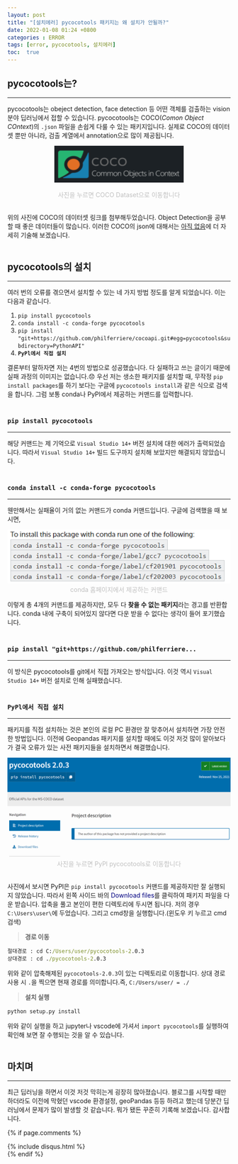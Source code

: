 ```yaml
---
layout: post
title: "[설치에러] pycocotools 패키지는 왜 설치가 안될까?"
date: 2022-01-08 01:24 +0800
categories : ERROR
tags: [error, pycocotools, 설치에러]
toc:  true
---
```


## pycocotools는?
---
pycocotools는 obeject detection, face detection 등 어떤 객체를 검출하는 vision 분야 딥러닝에서 접할 수 있습니다. pycocotools는 COCO(*Comon Object COntext*)의 `.json` 파일을 손쉽게 다룰 수 있는 패키지입니다. 실제로 COCO의 데이터 셋 뿐만 아니라, 검출 계열에서 annotation으로 많이 제공됩니다.
<a style="display: block;text-align: center;" href="https://cocodataset.org/#download">
    <center>
        <img src="https://github.com/chaaaning/chaaaning.github.io/blob/master/images/%EC%84%A4%EC%B9%98%EC%97%90%EB%9F%AC_pycocotools/coco.png?raw=true">
    </center>
</a>
<center>
    <span style="color:silver">
    사진을 누르면 COCO Dataset으로 이동합니다
    </span>
</center>
<br>

위의 사진에 COCO의 데이터셋 링크를 첨부해두었습니다. Object Detection을 공부할 때 좋은 데이터들이 많습니다. 이러한 COCO의 json에 대해서는 [아직 없음]("https://chaaaning.github.io")에 더 자세히 기술해 보겠습니다.
<br><br>

## pycocotools의 설치
---
여러 번의 오류를 겪으면서 설치할 수 있는 네 가지 방법 정도를 알게 되었습니다. 이는 다음과 같습니다.

1. `pip install pycocotools`
2. `conda install -c conda-forge pycocotools`
3. `pip install "git+https://github.com/philferriere/cocoapi.git#egg=pycocotools&subdirectory=PythonAPI"`
4. **`PyPl에서 직접 설치`**

결론부터 말하자면 저는 4번의 방법으로 성공했습니다. 다 실패하고 쓰는 글이기 때문에 실패 과정의 이미지는 없습니다.😞 우선 저는 생소한 패키지를 설치할 때, 무작정 `pip install packages`를 하기 보다는 구글에 `pycocotools install`과 같은 식으로 검색을 합니다. 그럼 보통 conda나 PyPl에서 제공하는 커맨드를 입력합니다.
<br><br>

### `pip install pycocotools`
---
해당 커맨드는 제 기억으로 `Visual Studio 14+` 버전 설치에 대한 에러가 출력되었습니다. 따라서 `Visual Studio 14+` 빌드 도구까지 설치해 보았지만 해결되지 않았습니다.
<br><br>

### `conda install -c conda-forge pycocotools`
---
웬만해서는 실패율이 거의 없는 커맨드가 conda 커맨드입니다. 구글에 검색했을 때 보시면, 

<center>
    <img src="https://github.com/chaaaning/chaaaning.github.io/blob/master/images/%EC%84%A4%EC%B9%98%EC%97%90%EB%9F%AC_pycocotools/conda_install.png?raw=true">
</center>
<center><span style="color:silver">conda 홈페이지에서 제공하는 커맨드</span></center>


이렇게 총 4개의 커맨드를 제공하지만, 모두 다 **찾을 수 없는 패키지**라는 경고를 반환합니다. conda 내에 구축이 되어있지 않다면 다운 받을 수 없다는 생각이 들어 포기했습니다.
<br><br>

### `pip install "git+https://github.com/philferriere...`
---
이 방식은 pycocotools를 git에서 직접 가져오는 방식입니다. 이것 역시 `Visual Studio 14+` 버전 설치로 인해 실패했습니다.
<br><br>

### `PyPl에서 직접 설치`
---
패키지를 직접 설치하는 것은 본인의 로컬 PC 환경만 잘 맞추어서 설치하면 가장 안전한 방법입니다. 이전에 Geopandas 패키지를 설치할 때에도 이것 저것 많이 알아보다가 결국 오류가 있는 사전 패키지들을 설치하면서 해결했습니다.

<a style="display: block;text-align: center;" href="https://pypi.org/project/pycocotools/">
    <center>
        <img src="https://github.com/chaaaning/chaaaning.github.io/blob/master/images/%EC%84%A4%EC%B9%98%EC%97%90%EB%9F%AC_pycocotools/pypl_pycocotools.png?raw=true">
    </center>
</a>
<center>
    <span style="color:silver">
    사진을 누르면 PyPl pycocotools로 이동합니다
    </span>
</center>
<br>

사진에서 보시면 PyPl은 `pip install pycocotools` 커맨드를 제공하지만 잘 실행되지 않았습니다. 따라서 왼쪽 사이드 바의 <span style="color:navy">Download files</span>를 클릭하여 패키지 파일을 다운 받습니다. 압축을 풀고 본인이 편한 디렉토리에 두시면 됩니다. 저의 경우 `C:\Users\user\`에 두었습니다. 그리고 cmd창을 실행합니다.(윈도우 키 누르고 cmd 검색)

> **경로 이동**

```cmd
절대경로 : cd C:/Users/user/pycocotools-2.0.3
상대경로 : cd ./pycocotools-2.0.3
```
위와 같이 압축해제된 `pycocotools-2.0.3`이 있는 디렉토리로 이동합니다. 상대 경로 사용 시 `.`을 찍으면 현재 경로를 의미합니다.즉, `C:/Users/user/ = ./`

> **설치 실행**

```cmd
python setup.py install
```
위와 같이 실행을 하고 jupyter나 vscode에 가셔서 `import pycocotools`를 실행하여 확인해 보면 잘 수행되는 것을 알 수 있습니다.
<br><br>

## 마치며
---
최근 딥러닝을 하면서 이것 저것 막히는게 굉장히 많아졌습니다. 블로그를 시작할 때만 하더라도 이전에 막혔던 vscode 환경설정, geoPandas 등등 하려고 했는데 당분간 딥러닝에서 문제가 많이 발생할 것 같습니다. 뭐가 됐든 꾸준히 기록해 보겠습니다. 감사합니다.

{% if page.comments %}
<div id="post-disqus" class="container">
{% include disqus.html %}
</div>
{% endif %}